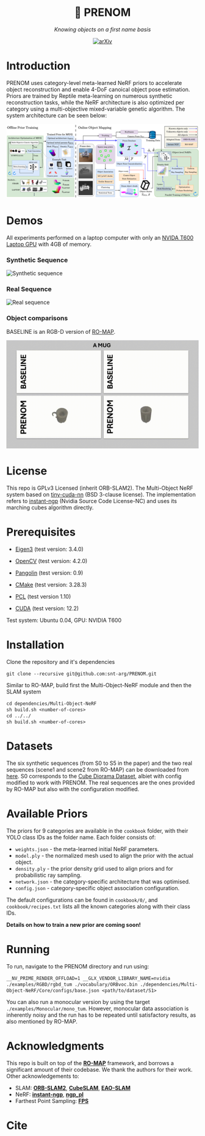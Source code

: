 <div align="center">
    <h1>📇 PRENOM</h1>
    <p><i>Knowing objects on a first name basis</i></p>
    <a href="https://www.arxiv.org/abs/2503.01582">
    <img src="https://img.shields.io/badge/arXiv-2307.12815-b31b1b.svg" alt="arXiv">
  </a>

</div>

# Introduction  
PRENOM uses category-level meta-learned NeRF priors to accelerate object reconstruction and enable 4-DoF canoical object pose estimation. Priors are trained by Reptile meta-learning on numerous synthetic reconstruction tasks, while the NeRF architecture is also optimized per category using a multi-objective mixed-variable genetic algorithm. The system architecture can be seen below:

![System architecture](/docs/PRENOM/System_architecture_resized.png)

# Demos
All experiments performed on a laptop computer with only an [NVIDA T600 Laptop GPU](https://www.nvidia.com/content/dam/en-zz/Solutions/design-visualization/productspage/quadro/quadro-desktop/proviz-print-nvidia-T600-datasheet-us-nvidia-1670029-r5-web.pdf) with 4GB of memory.

### Synthetic Sequence
![Synthetic sequence](/docs/PRENOM/online_run.gif)

### Real Sequence
![Real sequence](/docs/PRENOM/real_online_run.gif)

### Object comparisons  
BASELINE is an RGB-D version of [RO-MAP](https://github.com/XiaoHan-Git/RO-MAP).  

![Object comparisons](/docs/PRENOM/objects.gif)

# License

This repo is GPLv3 Licensed (inherit ORB-SLAM2). The Multi-Object NeRF system based on [tiny-cuda-nn](https://github.com/NVlabs/tiny-cuda-nn) (BSD 3-clause license). The implementation refers to [instant-ngp](https://github.com/NVlabs/instant-ngp) (Nvidia Source Code License-NC) and uses its marching cubes algorithm directly.

# Prerequisites

* [Eigen3](http://eigen.tuxfamily.org) (test version: 3.4.0)
* [OpenCV](http://opencv.org) (test version: 4.2.0)
* [Pangolin](https://github.com/stevenlovegrove/Pangolin) (test version: 0.9)
* [CMake](https://cmake.org/) (test version: 3.28.3)
* [PCL](https://pointclouds.org/) (test version 1.10)

* [CUDA](https://developer.nvidia.com/cuda-toolkit) (test version: 12.2)

Test system: Ubuntu 0.04, GPU: NVIDIA T600

# Installation  
Clone the repository and it's dependencies
```
git clone --recursive git@github.com:snt-arg/PRENOM.git
```

Similar to RO-MAP, build first the Multi-Object-NeRF module and then the SLAM system
```
cd dependencies/Multi-Object-NeRF
sh build.sh <number-of-cores>
cd ../../
sh build.sh <number-of-cores>
```

# Datasets
The six synthetic sequences (from S0 to S5 in the paper) and the two real sequences (scene1 and scene2 from RO-MAP) can be downloaded from [here](https://uniluxembourg-my.sharepoint.com/:f:/g/personal/saad_ejaz_uni_lu/EmyhDvV4eBJAgq74EzDMlt8BoUR8NowcpOXPU-A05GPakQ?e=IIc1Dd). S0 corresponds to the [Cube Diorama Dataset](https://github.com/jc211/nerf-cube-diorama-dataset), albiet with config modified to work with PRENOM. The real sequences are the ones provided by RO-MAP but also with the configuration modified.

# Available Priors  
The priors for 9 categories are available in the `cookbook` folder, with their YOLO class IDs as the folder name. Each folder consists of:
* `weights.json` - the meta-learned initial NeRF parameters.
* `model.ply` - the normalized mesh used to align the prior with the actual object.
* `density.ply` - the prior density grid used to align priors and for probabilistic ray sampling.
* `network.json` - the category-specific architecture that was optimised.
* `config.json` - category-specific object association configuration.

The default configurations can be found in `cookbook/0/`, and `cookbook/recipes.txt` lists all the known categories along with their class IDs.

**Details on how to train a new prior are coming soon!**

# Running
To run, navigate to the PRENOM directory and run using: 
```
__NV_PRIME_RENDER_OFFLOAD=1 __GLX_VENDOR_LIBRARY_NAME=nvidia ./examples/RGBD/rgbd_tum ./vocabulary/ORBvoc.bin ./dependencies/Multi-Object-NeRF/Core/configs/base.json <path/to/dataset/S1>
```
You can also run a monocular version by using the target `./examples/Monocular/mono_tum`. However, monocular data association is inherently noisy and the run has to be repeated until satisfactory results, as also mentioned by RO-MAP.


# Acknowledgments

This repo is built on top of the **[RO-MAP](https://github.com/XiaoHan-Git/RO-MAP)** framework, and borrows a significant amount of their codebase. We thank the authors for their work. Other acknowledgements to: 

* SLAM: **[ORB-SLAM2](https://github.com/raulmur/ORB_SLAM2)**, **[CubeSLAM](https://github.com/shichaoy/cube_slam)**, **[EAO-SLAM](https://github.com/yanmin-wu/EAO-SLAM)**
* NeRF: **[instant-ngp](https://github.com/NVlabs/instant-ngp)**, **[ngp_pl](https://github.com/kwea123/ngp_pl)**
* Farthest Point Sampling: **[FPS](https://github.com/hanm2019/bucket-based_farthest-point-sampling_CPU)**

# Cite

